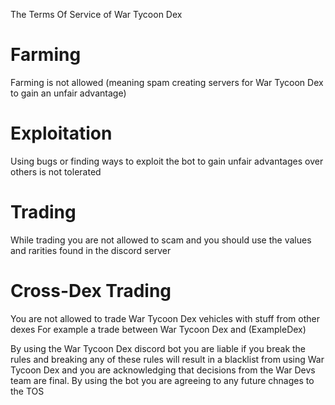 
The Terms Of Service of War Tycoon Dex

# Farming
Farming is not allowed (meaning spam creating servers for War Tycoon Dex to gain an unfair advantage)

# Exploitation
Using bugs or finding ways to exploit the bot to gain unfair advantages over others is not tolerated

# Trading
While trading you are not allowed to scam and you should use the values and rarities found in the discord server

# Cross-Dex Trading
You are not allowed to trade War Tycoon Dex vehicles with stuff from other dexes
For example a trade between War Tycoon Dex and (ExampleDex)

By using the War Tycoon Dex discord bot you are liable if you break the rules and breaking any of these rules will result in a blacklist from using War Tycoon Dex and you are acknowledging that decisions from the War Devs team are final.
By using the bot you are agreeing to any future chnages to the TOS
